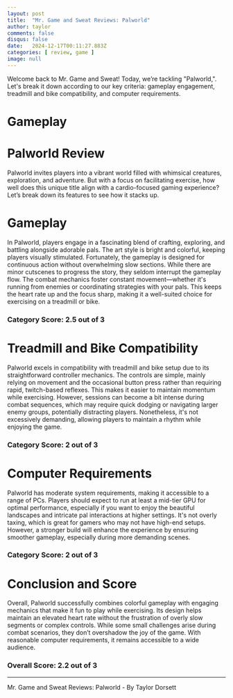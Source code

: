 ```yaml
---
layout: post
title:  "Mr. Game and Sweat Reviews: Palworld"
author: taylor
comments: false
disqus: false
date:   2024-12-17T00:11:27.883Z
categories: [ review, game ]
image: null
---
```


Welcome back to Mr. Game and Sweat! Today, we’re tackling "Palworld,". Let's break it down according to our key criteria: gameplay engagement, treadmill and bike compatibility, and computer requirements.

# Gameplay

# Palworld Review

Palworld invites players into a vibrant world filled with whimsical creatures, exploration, and adventure. But with a focus on facilitating exercise, how well does this unique title align with a cardio-focused gaming experience? Let’s break down its features to see how it stacks up.

# Gameplay

In Palworld, players engage in a fascinating blend of crafting, exploring, and battling alongside adorable pals. The art style is bright and colorful, keeping players visually stimulated. Fortunately, the gameplay is designed for continuous action without overwhelming slow sections. While there are minor cutscenes to progress the story, they seldom interrupt the gameplay flow. The combat mechanics foster constant movement—whether it's running from enemies or coordinating strategies with your pals. This keeps the heart rate up and the focus sharp, making it a well-suited choice for exercising on a treadmill or bike.

### Category Score: 2.5 out of 3

# Treadmill and Bike Compatibility

Palworld excels in compatibility with treadmill and bike setup due to its straightforward controller mechanics. The controls are simple, mainly relying on movement and the occasional button press rather than requiring rapid, twitch-based reflexes. This makes it easier to maintain momentum while exercising. However, sessions can become a bit intense during combat sequences, which may require quick dodging or navigating larger enemy groups, potentially distracting players. Nonetheless, it's not excessively demanding, allowing players to maintain a rhythm while enjoying the game.

### Category Score: 2 out of 3

# Computer Requirements

Palworld has moderate system requirements, making it accessible to a range of PCs. Players should expect to run at least a mid-tier GPU for optimal performance, especially if you want to enjoy the beautiful landscapes and intricate pal interactions at higher settings. It's not overly taxing, which is great for gamers who may not have high-end setups. However, a stronger build will enhance the experience by ensuring smoother gameplay, especially during more demanding scenes.

### Category Score: 2 out of 3

# Conclusion and Score

Overall, Palworld successfully combines colorful gameplay with engaging mechanics that make it fun to play while exercising. Its design helps maintain an elevated heart rate without the frustration of overly slow segments or complex controls. While some small challenges arise during combat scenarios, they don’t overshadow the joy of the game. With reasonable computer requirements, it remains accessible to a wide audience. 

### Overall Score: 2.2 out of 3

---

Mr. Game and Sweat Reviews: Palworld - By Taylor Dorsett
